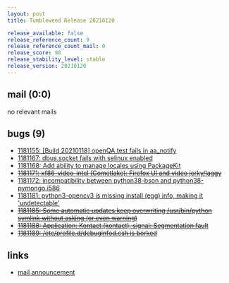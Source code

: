```yaml
---
layout: post
title: Tumbleweed Release 20210120

release_available: false
release_reference_count: 9
release_reference_count_mail: 0
release_score: 98
release_stability_level: stable
release_version: 20210120
---
```


## mail (0:0)

no relevant mails

## bugs (9)

<!--more-->

- [1181155: \[Build 20210118\] openQA test fails in aa_notify](https://bugzilla.opensuse.org/show_bug.cgi?id=1181155)
- [1181167: dbus.socket fails with selinux enabled](https://bugzilla.opensuse.org/show_bug.cgi?id=1181167)
- [1181168: Add ability to manage locales using PackageKit](https://bugzilla.opensuse.org/show_bug.cgi?id=1181168)
- ~~[1181171: xf86-video-intel (Cometlake): Firefox UI and video jerky/laggy](https://bugzilla.opensuse.org/show_bug.cgi?id=1181171)~~
- [1181172: incompatibility between python38-bson and python38-pymongo.i586](https://bugzilla.opensuse.org/show_bug.cgi?id=1181172)
- [1181181: python3-opencv3 is missing install (egg) info, making it 'undetectable'](https://bugzilla.opensuse.org/show_bug.cgi?id=1181181)
- ~~[1181185: Some automatic updates keep overwriting /usr/bin/python symlink without asking (or even warning)](https://bugzilla.opensuse.org/show_bug.cgi?id=1181185)~~
- ~~[1181188: Application: Kontact (kontact), signal: Segmentation fault](https://bugzilla.opensuse.org/show_bug.cgi?id=1181188)~~
- ~~[1181189: /etc/profile.d/debuginfod.csh is borked](https://bugzilla.opensuse.org/show_bug.cgi?id=1181189)~~



## links

- [mail announcement](https://github.com/boombatower/tumbleweed-review/issues/10)
